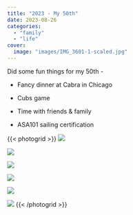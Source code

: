 ```yaml
---
title: "2023 - My 50th"
date: 2023-08-26
categories:
  - "family"
  - "life"
cover:
  image: "images/IMG_3601-1-scaled.jpg"
---
```


Did some fun things for my 50th -

- Fancy dinner at Cabra in Chicago

- Cubs game

- Time with friends & family

- ASA101 sailing certification

{{< photogrid >}}
![](images/IMG_3601-1-768x1024.jpg)

![](images/IMG_3623-1-1024x768.jpg)

![](images/IMG_3603-768x1024.jpg)

![](images/IMG_0742-768x1024.jpeg)

![](images/IMG_3644-1024x768.jpg)

![](images/IMG_3683-768x1024.jpg)
{{< /photogrid >}}
